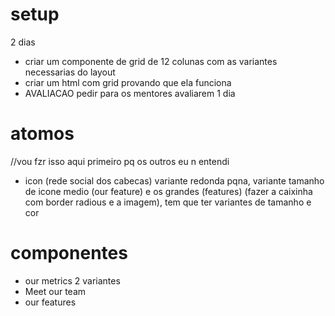 # setup
<!-- - importar o reset -->
<!-- - criar as cores -->
<!-- - importar as google fonts -->
<!-- - criar var sass p breakpoints, tem que ter um arquivo p isso -->
<!-- - criar as tipografias de h1 ate h6 e body, pra isso funcionar tem que ter os breakpoints -->
<!-- - criar um html com os h1s h6s e body provando que eles sao responsivos -->
<!-- - criar componente de button, e ele tem uma variante dark -->
<!-- - fazer um componente de imagem responsiva (ex do guanabara) -->
<!-- - criar um html com uma imagem e provar que ela eh responsiva (ex do guana) -->
2 dias








- criar um componente de grid de 12 colunas com as variantes necessarias do layout
- criar um html com grid provando que ela funciona 
- AVALIACAO  pedir para os mentores avaliarem
1 dia

# atomos



//vou fzr isso aqui primeiro pq os outros eu n entendi

- icon (rede social dos cabecas) variante redonda pqna, variante tamanho de icone medio (our feature) e os grandes (features) (fazer a caixinha com border radious e a imagem), tem que ter variantes de tamanho e cor

# componentes

- our metrics 2 variantes
- Meet our team
- our features 


